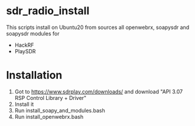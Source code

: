 # sdr_radio_install

This scripts install on Ubuntu20 from sources all openwebrx, soapysdr and soapysdr modules for

* HackRF
* PlaySDR

# Installation

1. Got to https://www.sdrplay.com/downloads/ and download  "API 3.07	RSP Control Library + Driver"
2. Install it
3. Run install_soapy_and_modules.bash
4. Run install_openwebrx.bash
